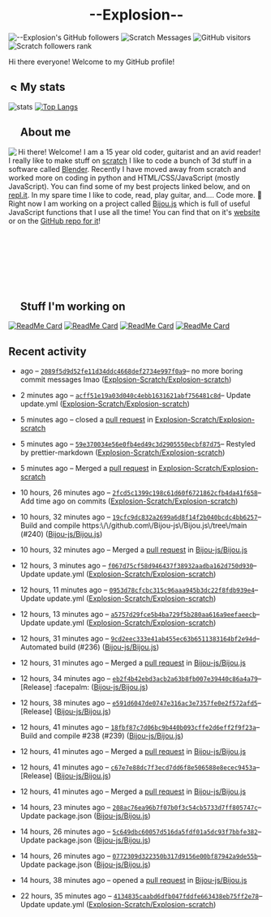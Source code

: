 # <div align="center">--Explosion--</div>

![--Explosion's GitHub followers](https://img.shields.io/github/followers/Explosion-Scratch?color=00bbbb&style=for-the-badge&logo=github&logoColor=fff) 
![Scratch Messages](https://img.shields.io/badge/dynamic/json?label=Scratch+Messages&query=count&url=https%3A%2F%2Fapi.scratch.mit.edu%2Fusers%2f--Explosion--%2Fmessages%2Fcount&color=00bbbb&style=for-the-badge&logo=scratch&logoColor=fff)
![GitHub visitors](https://visitor-badge-reloaded.herokuapp.com/badge?page_id=explosion-scratch.visitor.badge.reloaded&color=00bbbb&style=for-the-badge&logo=github)
![Scratch followers rank](https://img.shields.io/badge/dynamic/json?style=for-the-badge&cacheSeconds=1&logoColor=fff&color=00bbbb&label=Followers%20rank:%20&logo=scratch&query=statistics.ranks.followers&url=https://scratchdb.lefty.one/v2/user/info/--explosion--)

Hi there everyone! Welcome to my GitHub profile! 

##  <img src="https://static.thenounproject.com/png/5639-200.png" alt="Statistics Icons - Download Free Vector Icons | Noun Project" width="15px"/> My stats
![stats](https://github-readme-stats.vercel.app/api?username=Explosion-Scratch&include_all_commits=true&show_icons=true&theme=prussian&count_private=true&cache_seconds=1801)
[![Top Langs](https://github-readme-stats.vercel.app/api/top-langs/?username=Explosion-Scratch&theme=prussian&layout=compact)](explosion.cf)

##  <img src="http://cdn.onlinewebfonts.com/svg/img_256848.png" width="15px"> About me

<img src="https://bestanimations.com/media/explosions/933419296explosion-animation-1.gif" align="left" />

Hi there! Welcome! I am a 15 year old coder, guitarist and an avid reader! I really like to make stuff on [scratch](https://scratch.mit.edu/users/--explosion--) I like to code a bunch of 3d stuff in a software called [Blender](blender.org). Recently I have moved away from scratch and worked more on coding in python and HTML/CSS/JavaScript (mostly JavaScript). You can find some of my best projects linked below, and on [repl.it](https://repl.it/@ExplosionScratc). In my spare time I like to code, read, play guitar, and.... Code more. 🤦 Right now I am working on a project called [Bijou.js](https://bijou.js.org) which is full of useful JavaScript functions that I use all the time! You can find that on it's [website](https://bijou.js.org) or on the [GitHub repo for it](https://github.com/bijou-js/bijou.js)!
<br><br><br><br>
<br><br><br><br>
##  <img src="https://www.vhv.rs/dpng/d/433-4335411_work-work-icon-png-transparent-png.png" width="15px"/> Stuff I'm working on

[![ReadMe Card](https://github-readme-stats.vercel.app/api/pin/?height=100&username=Bijou-js&repo=Bijou.js&theme=prussian)](https://bijou.js.org)
[![ReadMe Card](https://github-readme-stats.vercel.app/api/pin/?height=100&username=Explosion-Scratch&repo=ripple&theme=prussian)](https://github.com/explosion-scratch/ripple)
[![ReadMe Card](https://github-readme-stats.vercel.app/api/pin/?height=100&username=Explosion-Scratch&repo=notes&theme=prussian)](https://notes.explosionscratc.repl.co)
[![ReadMe Card](https://github-readme-stats.vercel.app/api/pin/?height=100&username=Explosion-Scratch&repo=api&theme=prussian)](https://github.com/explosion-scratch/api)

## Recent activity
<ul>
<li><p>ago – <a href="https://github.com/Explosion-Scratch/Explosion-scratch/commit/2089f5d9d52fe11d34ddc4668def2734e997f0a9"><code>2089f5d9d52fe11d34ddc4668def2734e997f0a9</code></a>– no more boring commit messages lmao (<a href="https://github.com/Explosion-Scratch/Explosion-scratch">Explosion-Scratch/Explosion-scratch</a>)</p></li>
<li><p>2 minutes ago – <a href="https://github.com/Explosion-Scratch/Explosion-scratch/commit/acff51e19a03d040c4ebb1631621abf756481c8d"><code>acff51e19a03d040c4ebb1631621abf756481c8d</code></a>– Update update.yml (<a href="https://github.com/Explosion-Scratch/Explosion-scratch">Explosion-Scratch/Explosion-scratch</a>)</p></li>
<li><p>5 minutes ago – closed a <a href="https://github.com/Explosion-Scratch/Explosion-scratch/pull/4">pull request</a> in <a href="https://github.com/Explosion-Scratch/Explosion-scratch">Explosion-Scratch/Explosion-scratch</a></p></li>
<li><p>5 minutes ago – <a href="https://github.com/Explosion-Scratch/Explosion-scratch/commit/59e370034e56e0fb4ed49c3d2905550ecbf87d75"><code>59e370034e56e0fb4ed49c3d2905550ecbf87d75</code></a>– Restyled by prettier-markdown (<a href="https://github.com/Explosion-Scratch/Explosion-scratch">Explosion-Scratch/Explosion-scratch</a>)</p></li>
<li><p>5 minutes ago – Merged a <a href="https://github.com/Explosion-Scratch/Explosion-scratch/pull/5">pull request</a> in <a href="https://github.com/Explosion-Scratch/Explosion-scratch">Explosion-Scratch/Explosion-scratch</a></p></li>
<li><p>10 hours, 26 minutes ago – <a href="https://github.com/Explosion-Scratch/Explosion-scratch/commit/2fcd5c1399c198c61d60f6721862cfb4da41f658"><code>2fcd5c1399c198c61d60f6721862cfb4da41f658</code></a>– Add time ago on commits (<a href="https://github.com/Explosion-Scratch/Explosion-scratch">Explosion-Scratch/Explosion-scratch</a>)</p></li>
<li><p>10 hours, 32 minutes ago – <a href="https://github.com/Bijou-js/Bijou.js/commit/19cfc9dc832a2699a6d8f14f2b040bcdc4bb6257"><code>19cfc9dc832a2699a6d8f14f2b040bcdc4bb6257</code></a>– Build and compile https:\/\/github.com\/Bijou-js\/Bijou.js\/tree\/main (#240) (<a href="https://github.com/Bijou-js/Bijou.js">Bijou-js/Bijou.js</a>)</p></li>
<li><p>10 hours, 32 minutes ago – Merged a <a href="https://github.com/Bijou-js/Bijou.js/pull/240">pull request</a> in <a href="https://github.com/Bijou-js/Bijou.js">Bijou-js/Bijou.js</a></p></li>
<li><p>12 hours, 3 minutes ago – <a href="https://github.com/Explosion-Scratch/Explosion-scratch/commit/f067d75cf58d946437f38932aadba162d750d930"><code>f067d75cf58d946437f38932aadba162d750d930</code></a>– Update update.yml (<a href="https://github.com/Explosion-Scratch/Explosion-scratch">Explosion-Scratch/Explosion-scratch</a>)</p></li>
<li><p>12 hours, 11 minutes ago – <a href="https://github.com/Explosion-Scratch/Explosion-scratch/commit/0953d78cfcbc315c96aaa945b3dc22f8fdb939e4"><code>0953d78cfcbc315c96aaa945b3dc22f8fdb939e4</code></a>– Update update.yml (<a href="https://github.com/Explosion-Scratch/Explosion-scratch">Explosion-Scratch/Explosion-scratch</a>)</p></li>
<li><p>12 hours, 13 minutes ago – <a href="https://github.com/Explosion-Scratch/Explosion-scratch/commit/a5757d29fce5b4ba729f5b280aa616a9eefaeecb"><code>a5757d29fce5b4ba729f5b280aa616a9eefaeecb</code></a>– Update update.yml (<a href="https://github.com/Explosion-Scratch/Explosion-scratch">Explosion-Scratch/Explosion-scratch</a>)</p></li>
<li><p>12 hours, 31 minutes ago – <a href="https://github.com/Bijou-js/Bijou.js/commit/9cd2eec333e41ab455ec63b6511383164bf2e94d"><code>9cd2eec333e41ab455ec63b6511383164bf2e94d</code></a>– Automated build (#236) (<a href="https://github.com/Bijou-js/Bijou.js">Bijou-js/Bijou.js</a>)</p></li>
<li><p>12 hours, 31 minutes ago – Merged a <a href="https://github.com/Bijou-js/Bijou.js/pull/236">pull request</a> in <a href="https://github.com/Bijou-js/Bijou.js">Bijou-js/Bijou.js</a></p></li>
<li><p>12 hours, 34 minutes ago – <a href="https://github.com/Bijou-js/Bijou.js/commit/eb2f4b42ebd3acb2a63b8fb007e39440c86a4a79"><code>eb2f4b42ebd3acb2a63b8fb007e39440c86a4a79</code></a>– [Release] :facepalm: (<a href="https://github.com/Bijou-js/Bijou.js">Bijou-js/Bijou.js</a>)</p></li>
<li><p>12 hours, 38 minutes ago – <a href="https://github.com/Bijou-js/Bijou.js/commit/e591d6047de0747e316ac3e7357fe0e2f572afd5"><code>e591d6047de0747e316ac3e7357fe0e2f572afd5</code></a>– [Release] (<a href="https://github.com/Bijou-js/Bijou.js">Bijou-js/Bijou.js</a>)</p></li>
<li><p>12 hours, 41 minutes ago – <a href="https://github.com/Bijou-js/Bijou.js/commit/18fbf87c7d06bc9b440b093cffe2d6eff2f9f23a"><code>18fbf87c7d06bc9b440b093cffe2d6eff2f9f23a</code></a>– Build and compile #238 (#239) (<a href="https://github.com/Bijou-js/Bijou.js">Bijou-js/Bijou.js</a>)</p></li>
<li><p>12 hours, 41 minutes ago – Merged a <a href="https://github.com/Bijou-js/Bijou.js/pull/239">pull request</a> in <a href="https://github.com/Bijou-js/Bijou.js">Bijou-js/Bijou.js</a></p></li>
<li><p>12 hours, 41 minutes ago – <a href="https://github.com/Bijou-js/Bijou.js/commit/c67e7e88dc7f3ecd7dd6f8e506588e8ecec9453a"><code>c67e7e88dc7f3ecd7dd6f8e506588e8ecec9453a</code></a>– [Release] (<a href="https://github.com/Bijou-js/Bijou.js">Bijou-js/Bijou.js</a>)</p></li>
<li><p>12 hours, 41 minutes ago – Merged a <a href="https://github.com/Bijou-js/Bijou.js/pull/238">pull request</a> in <a href="https://github.com/Bijou-js/Bijou.js">Bijou-js/Bijou.js</a></p></li>
<li><p>14 hours, 23 minutes ago – <a href="https://github.com/Bijou-js/Bijou.js/commit/208ac76ea96b7f07b0f3c54cb5733d7ff805747c"><code>208ac76ea96b7f07b0f3c54cb5733d7ff805747c</code></a>– Update package.json (<a href="https://github.com/Bijou-js/Bijou.js">Bijou-js/Bijou.js</a>)</p></li>
<li><p>14 hours, 26 minutes ago – <a href="https://github.com/Bijou-js/Bijou.js/commit/5c649dbc60057d516da5fdf01a5dc93f7bbfe382"><code>5c649dbc60057d516da5fdf01a5dc93f7bbfe382</code></a>– Update package.json (<a href="https://github.com/Bijou-js/Bijou.js">Bijou-js/Bijou.js</a>)</p></li>
<li><p>14 hours, 26 minutes ago – <a href="https://github.com/Bijou-js/Bijou.js/commit/0772309d322350b317d9156e00bf87942a9de55b"><code>0772309d322350b317d9156e00bf87942a9de55b</code></a>– Update package.json (<a href="https://github.com/Bijou-js/Bijou.js">Bijou-js/Bijou.js</a>)</p></li>
<li><p>14 hours, 38 minutes ago – opened a <a href="https://github.com/Bijou-js/Bijou.js/pull/238">pull request</a> in <a href="https://github.com/Bijou-js/Bijou.js">Bijou-js/Bijou.js</a></p></li>
<li><p>22 hours, 35 minutes ago – <a href="https://github.com/Explosion-Scratch/Explosion-scratch/commit/4134835caabd6dfb047fddfe663438eb75ff2e78"><code>4134835caabd6dfb047fddfe663438eb75ff2e78</code></a>– Update update.yml (<a href="https://github.com/Explosion-Scratch/Explosion-scratch">Explosion-Scratch/Explosion-scratch</a>)</p></li>
</ul>